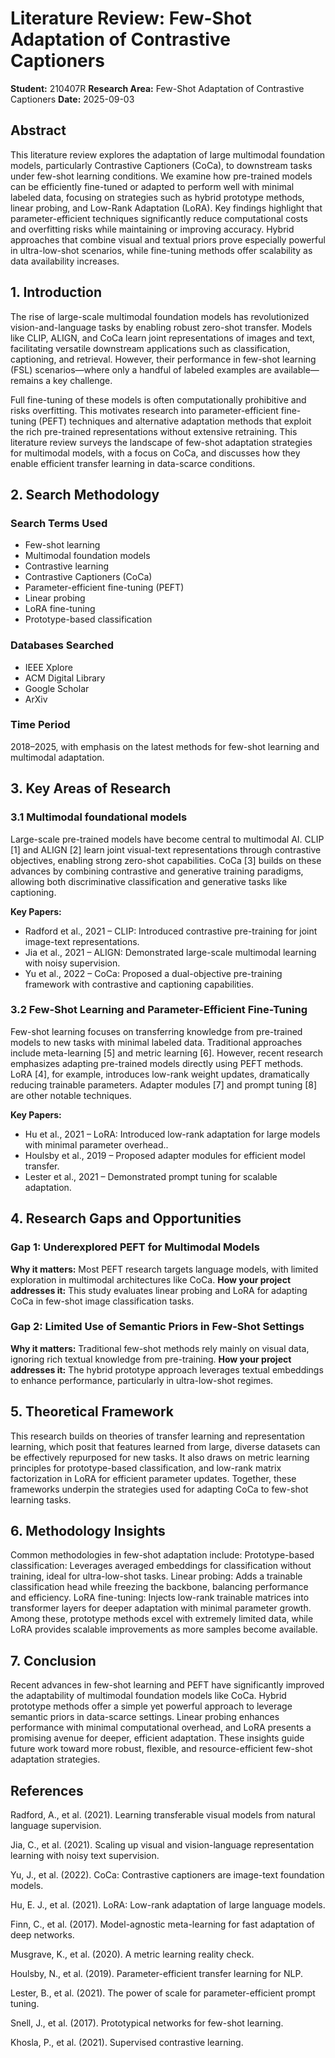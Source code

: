 # Literature Review: Few-Shot Adaptation of Contrastive Captioners

**Student:** 210407R
**Research Area:** Few-Shot Adaptation of Contrastive Captioners
**Date:** 2025-09-03

## Abstract

This literature review explores the adaptation of large multimodal foundation models, particularly Contrastive Captioners (CoCa), to downstream tasks under few-shot learning conditions. We examine how pre-trained models can be efficiently fine-tuned or adapted to perform well with minimal labeled data, focusing on strategies such as hybrid prototype methods, linear probing, and Low-Rank Adaptation (LoRA). Key findings highlight that parameter-efficient techniques significantly reduce computational costs and overfitting risks while maintaining or improving accuracy. Hybrid approaches that combine visual and textual priors prove especially powerful in ultra-low-shot scenarios, while fine-tuning methods offer scalability as data availability increases.

## 1. Introduction

The rise of large-scale multimodal foundation models has revolutionized vision-and-language tasks by enabling robust zero-shot transfer. Models like CLIP, ALIGN, and CoCa learn joint representations of images and text, facilitating versatile downstream applications such as classification, captioning, and retrieval. However, their performance in few-shot learning (FSL) scenarios—where only a handful of labeled examples are available—remains a key challenge.

Full fine-tuning of these models is often computationally prohibitive and risks overfitting. This motivates research into parameter-efficient fine-tuning (PEFT) techniques and alternative adaptation methods that exploit the rich pre-trained representations without extensive retraining. This literature review surveys the landscape of few-shot adaptation strategies for multimodal models, with a focus on CoCa, and discusses how they enable efficient transfer learning in data-scarce conditions.

## 2. Search Methodology

### Search Terms Used
- Few-shot learning
- Multimodal foundation models
- Contrastive learning
- Contrastive Captioners (CoCa)
- Parameter-efficient fine-tuning (PEFT)
- Linear probing
- LoRA fine-tuning
- Prototype-based classification

### Databases Searched
 - IEEE Xplore
 - ACM Digital Library
 - Google Scholar
 -  ArXiv

### Time Period
2018–2025, with emphasis on the latest methods for few-shot learning and multimodal adaptation.

## 3. Key Areas of Research

### 3.1 Multimodal foundational models
Large-scale pre-trained models have become central to multimodal AI. CLIP [1] and ALIGN [2] learn joint visual-text representations through contrastive objectives, enabling strong zero-shot capabilities. CoCa [3] builds on these advances by combining contrastive and generative training paradigms, allowing both discriminative classification and generative tasks like captioning.

**Key Papers:**
- Radford et al., 2021 – CLIP: Introduced contrastive pre-training for joint image-text representations.
- Jia et al., 2021 – ALIGN: Demonstrated large-scale multimodal learning with noisy supervision.
- Yu et al., 2022 – CoCa: Proposed a dual-objective pre-training framework with contrastive and captioning capabilities.

### 3.2 Few-Shot Learning and Parameter-Efficient Fine-Tuning
Few-shot learning focuses on transferring knowledge from pre-trained models to new tasks with minimal labeled data. Traditional approaches include meta-learning [5] and metric learning [6]. However, recent research emphasizes adapting pre-trained models directly using PEFT methods. LoRA [4], for example, introduces low-rank weight updates, dramatically reducing trainable parameters. Adapter modules [7] and prompt tuning [8] are other notable techniques.

**Key Papers:**
- Hu et al., 2021 – LoRA: Introduced low-rank adaptation for large models with minimal parameter overhead..
- Houlsby et al., 2019 – Proposed adapter modules for efficient model transfer.
- Lester et al., 2021 – Demonstrated prompt tuning for scalable adaptation.

## 4. Research Gaps and Opportunities

### Gap 1: Underexplored PEFT for Multimodal Models
**Why it matters:** Most PEFT research targets language models, with limited exploration in multimodal architectures like CoCa.
**How your project addresses it:** This study evaluates linear probing and LoRA for adapting CoCa in few-shot image classification tasks.

### Gap 2: Limited Use of Semantic Priors in Few-Shot Settings
**Why it matters:** Traditional few-shot methods rely mainly on visual data, ignoring rich textual knowledge from pre-training.
**How your project addresses it:** The hybrid prototype approach leverages textual embeddings to enhance performance, particularly in ultra-low-shot regimes.
## 5. Theoretical Framework

This research builds on theories of transfer learning and representation learning, which posit that features learned from large, diverse datasets can be effectively repurposed for new tasks. It also draws on metric learning principles for prototype-based classification, and low-rank matrix factorization in LoRA for efficient parameter updates. Together, these frameworks underpin the strategies used for adapting CoCa to few-shot learning tasks.

## 6. Methodology Insights

Common methodologies in few-shot adaptation include:
Prototype-based classification: Leverages averaged embeddings for classification without training, ideal for ultra-low-shot tasks.
Linear probing: Adds a trainable classification head while freezing the backbone, balancing performance and efficiency.
LoRA fine-tuning: Injects low-rank trainable matrices into transformer layers for deeper adaptation with minimal parameter growth.
Among these, prototype methods excel with extremely limited data, while LoRA provides scalable improvements as more samples become available.

## 7. Conclusion

Recent advances in few-shot learning and PEFT have significantly improved the adaptability of multimodal foundation models like CoCa. Hybrid prototype methods offer a simple yet powerful approach to leverage semantic priors in data-scarce settings. Linear probing enhances performance with minimal computational overhead, and LoRA presents a promising avenue for deeper, efficient adaptation. These insights guide future work toward more robust, flexible, and resource-efficient few-shot adaptation strategies.

## References

Radford, A., et al. (2021). Learning transferable visual models from natural language supervision.

Jia, C., et al. (2021). Scaling up visual and vision-language representation learning with noisy text supervision.

Yu, J., et al. (2022). CoCa: Contrastive captioners are image-text foundation models.

Hu, E. J., et al. (2021). LoRA: Low-rank adaptation of large language models.

Finn, C., et al. (2017). Model-agnostic meta-learning for fast adaptation of deep networks.

Musgrave, K., et al. (2020). A metric learning reality check.

Houlsby, N., et al. (2019). Parameter-efficient transfer learning for NLP.

Lester, B., et al. (2021). The power of scale for parameter-efficient prompt tuning.

Snell, J., et al. (2017). Prototypical networks for few-shot learning.

Khosla, P., et al. (2021). Supervised contrastive learning.